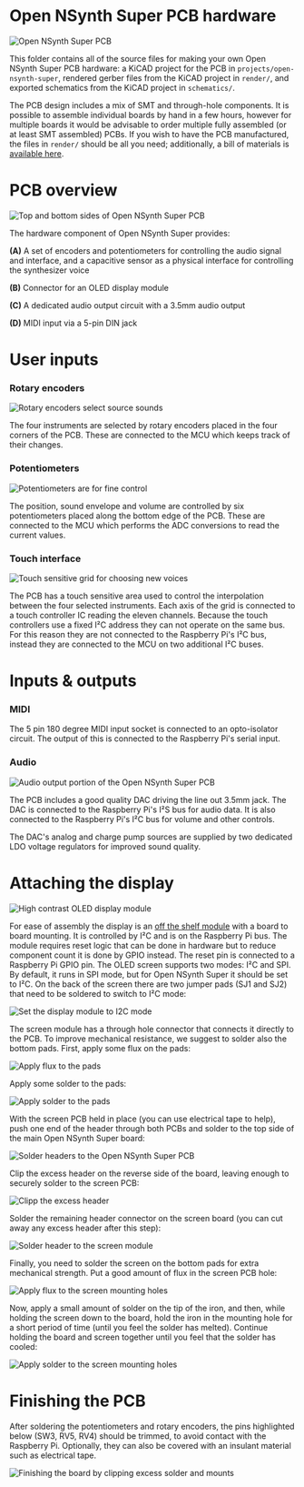 # Open NSynth Super PCB hardware

![Open NSynth Super PCB](../images/ons_pcb_hero.jpg)

This folder contains all of the source files for making your own Open NSynth Super PCB hardware: a KiCAD project for the PCB in `projects/open-nsynth-super`, rendered gerber files from the KiCAD project in `render/`, and exported schematics from the KiCAD project in `schematics/`.

The PCB design includes a mix of SMT and through-hole components. It is possible to assemble individual boards by hand in a few hours, however for multiple boards it would be advisable to order multiple fully assembled (or at least SMT assembled) PCBs. If you wish to have the PCB manufactured, the files in `render/` should be all you need; additionally, a bill of materials is [available here](https://storage.googleapis.com/open-nsynth-super/onss_bom.xlsx).

# PCB overview

![Top and bottom sides of Open NSynth Super PCB](../images/ons_pcb_overview.jpg)

The hardware component of Open NSynth Super provides:

 **(A)** A set of encoders and potentiometers for controlling the audio signal and interface, and a capacitive sensor as a physical interface for controlling the synthesizer voice

 **(B)** Connector for an OLED display module

 **(C)** A dedicated audio output circuit with a 3.5mm audio output

 **(D)** MIDI input via a 5-pin DIN jack

# User inputs

### Rotary encoders

![Rotary encoders select source sounds](../images/ons_pcb_encoders.jpg)

The four instruments are selected by rotary encoders placed in the four corners of the PCB. These are connected to the MCU which keeps track of their changes.

### Potentiometers

![Potentiometers are for fine control](../images/ons_pcb_potentiometers.jpg)

The position, sound envelope and volume are controlled by six potentiometers placed along the bottom edge of the PCB. These are connected to the MCU which performs the ADC conversions to read the current values.

### Touch interface

![Touch sensitive grid for choosing new voices](../images/ons_pcb_grid.jpg)

The PCB has a touch sensitive area used to control the interpolation between the four selected instruments. Each axis of the grid is connected to a touch controller IC reading the eleven channels. Because the touch controllers use a fixed I²C address they can not operate on the same bus. For this reason they are not connected to the Raspberry Pi's I²C bus, instead they are connected to the MCU on two additional I²C buses.

# Inputs & outputs

### MIDI

The 5 pin 180 degree MIDI input socket is connected to an opto-isolator circuit. The output of this is connected to the Raspberry Pi's serial input.

### Audio

![Audio output portion of the Open NSynth Super PCB](../images/ons_pcb_dac.jpg)

The PCB includes a good quality DAC driving the line out 3.5mm jack. The DAC is connected to the Raspberry Pi's I²S bus for audio data. It is also connected to the Raspberry Pi's I²C bus for volume and other controls.

The DAC's analog and charge pump sources are supplied by two dedicated LDO voltage regulators for improved sound quality.

# Attaching the display

![High contrast OLED display module](../images/ons_pcb_oled.jpg)

For ease of assembly the display is an [off the shelf module](https://www.adafruit.com/product/938) with a board to board mounting. It is controlled by I²C and is on the Raspberry Pi bus. The module requires reset logic that can be done in hardware but to reduce component count it is done by GPIO instead. The reset pin is connected to a Raspberry Pi GPIO pin. The OLED screen supports two modes: I²C and SPI. By default, it runs in SPI mode, but for Open NSynth Super it should be set to I²C. On the back of the screen there are two jumper pads (SJ1 and SJ2) that need to be soldered to switch to I²C mode:

![Set the display module to I2C mode](../images/ons_pcb_oled_i2c.jpg)

The screen module has a through hole connector that connects it directly to the PCB. To improve mechanical resistance, we suggest to solder also the bottom pads. First, apply some flux on the pads:

![Apply flux to the pads](../images/ons_pcb_flux_pads.jpg)

Apply some solder to the pads:

![Apply solder to the pads](../images/ons_pcb_solder_pads.jpg)

With the screen PCB held in place (you can use electrical tape to help), push one end of the header through both PCBs and solder to the top side of the main Open NSynth Super board:

![Solder headers to the Open NSynth Super PCB](../images/ons_pcb_header_pcb_side.jpg)

Clip the excess header on the reverse side of the board, leaving enough to securely solder to the screen PCB:

![Clipp the excess header](../images/ons_pcb_header_clip.jpg)

Solder the remaining header connector on the screen board (you can cut away any excess header after this step):

![Solder header to the screen module](../images/ons_pcb_header_screen_side.jpg)

Finally, you need to solder the screen on the bottom pads for extra mechanical strength. Put a good amount of flux in the screen PCB hole:

![Apply flux to the screen mounting holes](../images/ons_pcb_screen_mounting_flux.jpg)

Now, apply a small amount of solder on the tip of the iron, and then, while holding the screen down to the board, hold the iron in the mounting hole for a short period of time (until you feel the solder has melted). Continue holding the board and screen together until you feel that the solder has cooled:

![Apply solder to the screen mounting holes](../images/ons_pcb_screen_mounting_solder.jpg)

# Finishing the PCB

After soldering the potentiometers and rotary encoders, the pins highlighted below (SW3, RV5, RV4) should be trimmed, to avoid contact with the Raspberry Pi. Optionally, they can also be covered with an insulant material such as electrical tape.

![Finishing the board by clipping excess solder and mounts](../images/ons_pcb_finishing.jpg)